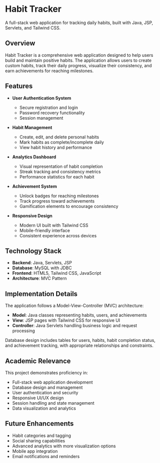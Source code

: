 # Habit Tracker

A full-stack web application for tracking daily habits, built with Java, JSP, Servlets, and Tailwind CSS.

## Overview

Habit Tracker is a comprehensive web application designed to help users build and maintain positive habits. 
The application allows users to create custom habits, track their daily progress, visualize their consistency,
and earn achievements for reaching milestones.

## Features

- **User Authentication System**
  - Secure registration and login
  - Password recovery functionality
  - Session management

- **Habit Management**
  - Create, edit, and delete personal habits
  - Mark habits as complete/incomplete daily
  - View habit history and performance

- **Analytics Dashboard**
  - Visual representation of habit completion
  - Streak tracking and consistency metrics
  - Performance statistics for each habit

- **Achievement System**
  - Unlock badges for reaching milestones
  - Track progress toward achievements
  - Gamification elements to encourage consistency

- **Responsive Design**
  - Modern UI built with Tailwind CSS
  - Mobile-friendly interface
  - Consistent experience across devices

## Technology Stack

- **Backend**: Java, Servlets, JSP
- **Database**: MySQL with JDBC
- **Frontend**: HTML5, Tailwind CSS, JavaScript
- **Architecture**: MVC Pattern

## Implementation Details

The application follows a Model-View-Controller (MVC) architecture:
- **Model**: Java classes representing habits, users, and achievements
- **View**: JSP pages with Tailwind CSS for responsive UI
- **Controller**: Java Servlets handling business logic and request processing

Database design includes tables for users, habits, habit completion status, and achievement tracking, with appropriate relationships and constraints.

## Academic Relevance

This project demonstrates proficiency in:
- Full-stack web application development
- Database design and management
- User authentication and security
- Responsive UI/UX design
- Session handling and state management
- Data visualization and analytics

## Future Enhancements

- Habit categories and tagging
- Social sharing capabilities
- Advanced analytics with more visualization options
- Mobile app integration
- Email notifications and reminders
